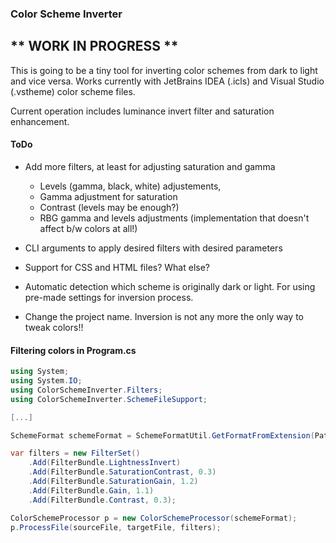### Color Scheme Inverter

## ** WORK IN PROGRESS **

This is going to be a tiny tool for inverting color schemes from dark to light and vice versa.
Works currently with JetBrains IDEA (.icls) and Visual Studio (.vstheme) color scheme files.

Current operation includes luminance invert filter and saturation enhancement.


#### ToDo

+ Add more filters, at least for adjusting saturation and gamma 
  + Levels (gamma, black, white) adjustements,
  + Gamma adjustment for saturation
  + Contrast (levels may be enough?)
  + RBG gamma and levels adjustments (implementation that doesn't affect b/w colors at all!)

+ CLI arguments to apply desired filters with desired parameters

+ Support for CSS and HTML files? What else?

+ Automatic detection which scheme is originally dark or light. For using pre-made settings for inversion process.

+ Change the project name. Inversion is not any more the only way to tweak colors!!

#### Filtering colors in Program.cs

```c#
using System;
using System.IO;
using ColorSchemeInverter.Filters;
using ColorSchemeInverter.SchemeFileSupport;

[...]

SchemeFormat schemeFormat = SchemeFormatUtil.GetFormatFromExtension(Path.GetExtension(sourceFileName));

var filters = new FilterSet()
    .Add(FilterBundle.LightnessInvert)
    .Add(FilterBundle.SaturationContrast, 0.3)
    .Add(FilterBundle.SaturationGain, 1.2)
    .Add(FilterBundle.Gain, 1.1)
    .Add(FilterBundle.Contrast, 0.3);

ColorSchemeProcessor p = new ColorSchemeProcessor(schemeFormat);
p.ProcessFile(sourceFile, targetFile, filters);
```